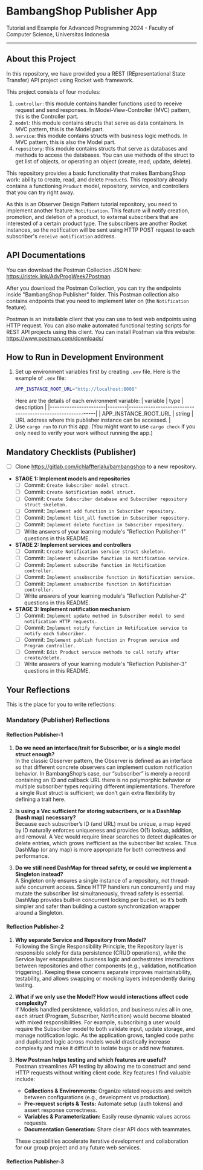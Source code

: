 # BambangShop Publisher App
Tutorial and Example for Advanced Programming 2024 - Faculty of Computer Science, Universitas Indonesia

---

## About this Project
In this repository, we have provided you a REST (REpresentational State Transfer) API project using Rocket web framework.

This project consists of four modules:
1.  `controller`: this module contains handler functions used to receive request and send responses.
    In Model-View-Controller (MVC) pattern, this is the Controller part.
2.  `model`: this module contains structs that serve as data containers.
    In MVC pattern, this is the Model part.
3.  `service`: this module contains structs with business logic methods.
    In MVC pattern, this is also the Model part.
4.  `repository`: this module contains structs that serve as databases and methods to access the databases.
    You can use methods of the struct to get list of objects, or operating an object (create, read, update, delete).

This repository provides a basic functionality that makes BambangShop work: ability to create, read, and delete `Product`s.
This repository already contains a functioning `Product` model, repository, service, and controllers that you can try right away.

As this is an Observer Design Pattern tutorial repository, you need to implement another feature: `Notification`.
This feature will notify creation, promotion, and deletion of a product, to external subscribers that are interested of a certain product type.
The subscribers are another Rocket instances, so the notification will be sent using HTTP POST request to each subscriber's `receive notification` address.

## API Documentations

You can download the Postman Collection JSON here: https://ristek.link/AdvProgWeek7Postman

After you download the Postman Collection, you can try the endpoints inside "BambangShop Publisher" folder.
This Postman collection also contains endpoints that you need to implement later on (the `Notification` feature).

Postman is an installable client that you can use to test web endpoints using HTTP request.
You can also make automated functional testing scripts for REST API projects using this client.
You can install Postman via this website: https://www.postman.com/downloads/

## How to Run in Development Environment
1.  Set up environment variables first by creating `.env` file.
    Here is the example of `.env` file:
    ```bash
    APP_INSTANCE_ROOT_URL="http://localhost:8000"
    ```
    Here are the details of each environment variable:
    | variable              | type   | description                                                |
    |-----------------------|--------|------------------------------------------------------------|
    | APP_INSTANCE_ROOT_URL | string | URL address where this publisher instance can be accessed. |
2.  Use `cargo run` to run this app.
    (You might want to use `cargo check` if you only need to verify your work without running the app.)

## Mandatory Checklists (Publisher)
-   [ ] Clone https://gitlab.com/ichlaffterlalu/bambangshop to a new repository.
-   **STAGE 1: Implement models and repositories**
    -   [ ] Commit: `Create Subscriber model struct.`
    -   [ ] Commit: `Create Notification model struct.`
    -   [ ] Commit: `Create Subscriber database and Subscriber repository struct skeleton.`
    -   [ ] Commit: `Implement add function in Subscriber repository.`
    -   [ ] Commit: `Implement list_all function in Subscriber repository.`
    -   [ ] Commit: `Implement delete function in Subscriber repository.`
    -   [ ] Write answers of your learning module's "Reflection Publisher-1" questions in this README.
-   **STAGE 2: Implement services and controllers**
    -   [ ] Commit: `Create Notification service struct skeleton.`
    -   [ ] Commit: `Implement subscribe function in Notification service.`
    -   [ ] Commit: `Implement subscribe function in Notification controller.`
    -   [ ] Commit: `Implement unsubscribe function in Notification service.`
    -   [ ] Commit: `Implement unsubscribe function in Notification controller.`
    -   [ ] Write answers of your learning module's "Reflection Publisher-2" questions in this README.
-   **STAGE 3: Implement notification mechanism**
    -   [ ] Commit: `Implement update method in Subscriber model to send notification HTTP requests.`
    -   [ ] Commit: `Implement notify function in Notification service to notify each Subscriber.`
    -   [ ] Commit: `Implement publish function in Program service and Program controller.`
    -   [ ] Commit: `Edit Product service methods to call notify after create/delete.`
    -   [ ] Write answers of your learning module's "Reflection Publisher-3" questions in this README.

## Your Reflections
This is the place for you to write reflections:

### Mandatory (Publisher) Reflections

#### Reflection Publisher-1

1. **Do we need an interface/trait for Subscriber, or is a single model struct enough?**  
   In the classic Observer pattern, the Observer is defined as an interface so that different concrete observers can implement custom notification behavior. In BambangShop’s case, our “subscriber” is merely a record containing an ID and callback URL there is no polymorphic behavior or multiple subscriber types requiring different implementations. Therefore a single Rust struct is sufficient; we don’t gain extra flexibility by defining a trait here.


2. **Is using a Vec sufficient for storing subscribers, or is a DashMap (hash map) necessary?**  
   Because each subscriber’s ID (and URL) must be unique, a map keyed by ID naturally enforces uniqueness and provides O(1) lookup, addition, and removal. A Vec would require linear searches to detect duplicates or delete entries, which grows inefficient as the subscriber list scales. Thus DashMap (or any map) is more appropriate for both correctness and performance.


3. **Do we still need DashMap for thread safety, or could we implement a Singleton instead?**  
   A Singleton only ensures a single instance of a repository, not thread-safe concurrent access. Since HTTP handlers run concurrently and may mutate the subscriber list simultaneously, thread safety is essential. DashMap provides built‑in concurrent locking per bucket, so it’s both simpler and safer than building a custom synchronization wrapper around a Singleton.

   
#### Reflection Publisher-2

1. **Why separate Service and Repository from Model?**  
   Following the Single Responsibility Principle, the Repository layer is responsible solely for data persistence (CRUD operations), while the Service layer encapsulates business logic and orchestrates interactions between repositories and other components (e.g., validation, notification triggering). Keeping these concerns separate improves maintainability, testability, and allows swapping or mocking layers independently during testing.


2. **What if we only use the Model? How would interactions affect code complexity?**  
   If Models handled persistence, validation, and business rules all in one, each struct (Program, Subscriber, Notification) would become bloated with mixed responsibilities. For example, subscribing a user would require the Subscriber model to both validate input, update storage, and manage notification logic. As the application grows, tangled code paths and duplicated logic across models would drastically increase complexity and make it difficult to isolate bugs or add new features.


3. **How Postman helps testing and which features are useful?**  
   Postman streamlines API testing by allowing me to construct and send HTTP requests without writing client code. Key features I find valuable include:
    - **Collections & Environments:** Organize related requests and switch between configurations (e.g., development vs production).
    - **Pre-request scripts & Tests:** Automate setup (auth tokens) and assert response correctness.
    - **Variables & Parameterization:** Easily reuse dynamic values across requests.
    - **Documentation Generation:** Share clear API docs with teammates.

   These capabilities accelerate iterative development and collaboration for our group project and any future web services.

#### Reflection Publisher-3
